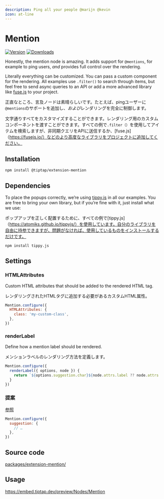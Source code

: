 ```yaml
---
description: Ping all your people @marijn @kevin
icon: at-line
---
```


# Mention
[![Version](https://img.shields.io/npm/v/@tiptap/extension-mention.svg?label=version)](https://www.npmjs.com/package/@tiptap/extension-mention)
[![Downloads](https://img.shields.io/npm/dm/@tiptap/extension-mention.svg)](https://npmcharts.com/compare/@tiptap/extension-mention?minimal=true)

Honestly, the mention node is amazing. It adds support for `@mentions`, for example to ping users, *and* provides full control over the rendering.

Literally everything can be customized. You can pass a custom component for the rendering.  All examples use `.filter()` to search through items, but feel free to send async queries to an API or add a more advanced library like [fuse.js](https://fusejs.io/) to your project.

正直なところ、言及ノードは素晴らしいです。たとえば、pingユーザーに `@mentions`のサポートを追加し、*および*レンダリングを完全に制御します。

文字通りすべてをカスタマイズすることができます。レンダリング用のカスタムコンポーネントを渡すことができます。すべての例で`.filter（）`を使用してアイテムを検索しますが、非同期クエリをAPIに送信するか、[fuse.js]（https://fusejs.io/）などのより高度なライブラリをプロジェクトに追加してください。

## Installation
```bash
npm install @tiptap/extension-mention
```

## Dependencies
To place the popups correctly, we’re using [tippy.js](https://atomiks.github.io/tippyjs/) in all our examples. You are free to bring your own library, but if you’re fine with it, just install what we use:

ポップアップを正しく配置するために、すべての例で[tippy.js]（https://atomiks.github.io/tippyjs/）を使用しています。自分のライブラリを自由に持参できますが、問題がなければ、使用しているものをインストールするだけです。

```bash
npm install tippy.js
```

## Settings

### HTMLAttributes
Custom HTML attributes that should be added to the rendered HTML tag.

レンダリングされたHTMLタグに追加する必要があるカスタムHTML属性。

```js
Mention.configure({
  HTMLAttributes: {
    class: 'my-custom-class',
  },
})
```

### renderLabel
Define how a mention label should be rendered.

メンションラベルのレンダリング方法を定義します。

```js
Mention.configure({
  renderLabel({ options, node }) {
    return `${options.suggestion.char}${node.attrs.label ?? node.attrs.id}`
  }
})
```

### 提案
[参照](/api/utilities/suggestion)

```js
Mention.configure({
  suggestion: {
    // …
  },
})
```

## Source code
[packages/extension-mention/](https://github.com/ueberdosis/tiptap/blob/main/packages/extension-mention/)

## Usage
https://embed.tiptap.dev/preview/Nodes/Mention
